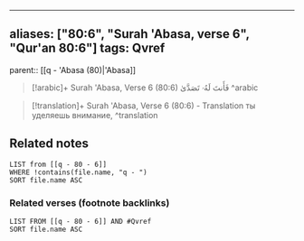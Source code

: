 
---
aliases: ["80:6", "Surah 'Abasa, verse 6", "Qur'an 80:6"]
tags: Qvref
---

parent:: [[q - 'Abasa (80)|'Abasa]]

> [!arabic]+ Surah 'Abasa, Verse 6 (80:6)
> <span class="quran-arabic">فَأَنتَ لَهُۥ تَصَدَّىٰ</span>
^arabic

> [!translation]+ Surah 'Abasa, Verse 6 (80:6) - Translation
> ты уделяешь внимание,
^translation



## Related notes
```dataview
LIST from [[q - 80 - 6]]
WHERE !contains(file.name, "q - ")
SORT file.name ASC
```

### Related verses (footnote backlinks)
```dataview
LIST FROM [[q - 80 - 6]] AND #Qvref
SORT file.name ASC
```

